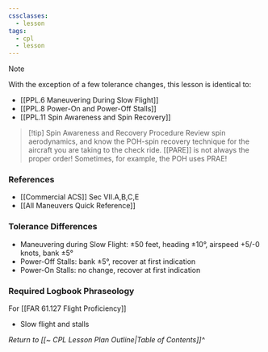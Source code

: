 ```yaml
---
cssclasses:
  - lesson
tags:
  - cpl
  - lesson
---
```

> [!note]
> With the exception of a few tolerance changes, this lesson is identical to:
>  - [[PPL.6 Maneuvering During Slow Flight]]
>  - [[PPL.8 Power-On and Power-Off Stalls]]
>  - [[PPL.11 Spin Awareness and Spin Recovery]]

> [!tip] Spin Awareness and Recovery Procedure
> Review spin aerodynamics, and know the POH-spin recovery technique for the aircraft you are taking to the check ride. [[PARE]] is not always the proper order! Sometimes, for example, the POH uses PRAE!

### References
- [[Commercial ACS]] Sec VII.A,B,C,E
- [[All Maneuvers Quick Reference]]

### Tolerance Differences
- Maneuvering during Slow Flight: ±50 feet, heading ±10°, airspeed +5/-0 knots, bank ±5°
- Power-Off Stalls: bank ±5°, recover at first indication
- Power-On Stalls: no change, recover at first indication

### Required Logbook Phraseology
For [[FAR 61.127 Flight Proficiency]]
- Slow flight and stalls

*Return to [[~ CPL Lesson Plan Outline|Table of Contents]]^*

